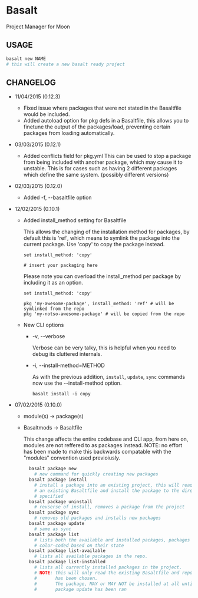 Basalt
======
Project Manager for Moon

## USAGE
```bash
basalt new NAME
# this will create a new basalt ready project
```

## CHANGELOG
* 11/04/2015 (0.12.3)
  * Fixed issue where packages that were not stated in the Basaltfile would be
    included.
  * Added autoload option for pkg defs in a Basaltfile, this allows you to
    finetune the output of the packages/load, preventing certain packages
    from loading automatically.
    
* 03/03/2015 (0.12.1)
  * Added conflicts field for pkg.yml
    This can be used to stop a package from being included with another package,
    which may cause it to unstable.
    This is for cases such as having 2 different packages which define the same
    system. (possibly different versions)

* 02/03/2015 (0.12.0)
  * Added -f, --basaltfile option

* 12/02/2015 (0.10.1)
  * Added install_method setting for Basaltfile

    This allows the changing of the installation method for packages, by
    default this is 'ref', which means to symlink the package into the current
    package.
    Use 'copy' to copy the package instead.
    ```
    set install_method: 'copy'

    # insert your packaging here
    ```

    Please note you can overload the install_method per package by including
    it as an option.

    ```
    set install_method: 'copy'

    pkg 'my-awesome-package', install_method: 'ref' # will be symlinked from the repo
    pkg 'my-notso-awesome-package' # will be copied from the repo
    ```

  * New CLI options
    * -v, --verbose

      Verbose can be very talky, this is helpful when you need to debug its
      cluttered internals.

    * -i, --install-method=METHOD

      As with the previous addition, `install`, `update`, `sync` commands now
      use the --install-method option.

      ```
      basalt install -i copy
      ```

* 07/02/2015 (0.10.0)
  * module(s) -> package(s)
  * Basaltmods -> Basaltfile

    This change affects the entire codebase and CLI app, from here on,
    modules are not reffered to as packages instead.
    NOTE: no effort has been made to make this backwards compatable with
          the "modules" convention used previoiusly.

    ```bash
      basalt package new
        # new command for quickly creating new packages
      basalt package install
        # install a package into an existing project, this will read
        # an existing Basaltfile and install the package to the directory
        # specified
      basalt package uninstall
        # revserse of install, removes a package from the project
      basalt package sync
        # removes old packages and installs new packages
      basalt package update
        # same as sync
      basalt package list
        # lists both the available and installed packages, packages are
        # color-coded based on their state
      basalt package list-available
        # lists all available packages in the repo.
      basalt package list-installed
        # lists all currently installed packages in the project.
        # NOTE: this will only read the existing Basaltfile and report what
        #       has been chosen.
        #       The package, MAY or MAY NOT be installed at all until basalt
        #       package update has been ran
    ```

